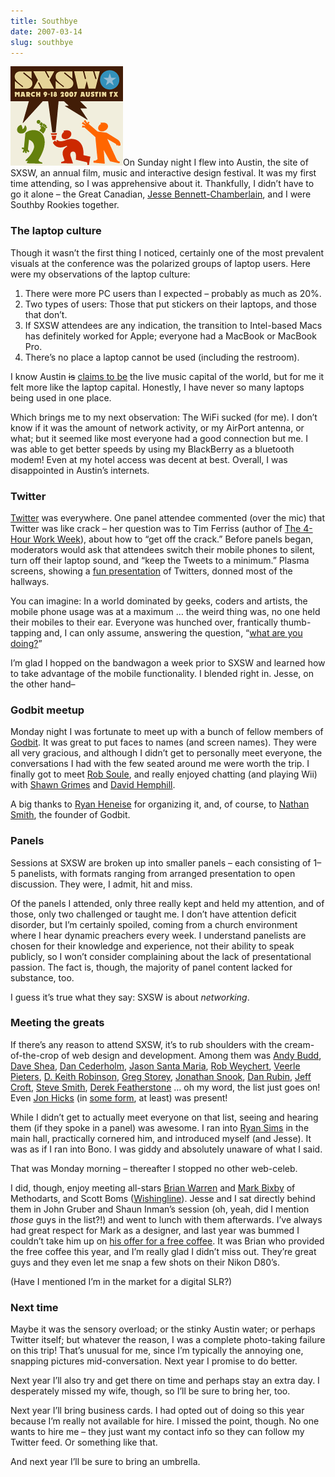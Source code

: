 ```yaml
---
title: Southbye
date: 2007-03-14
slug: southbye
---
```

<p><img src="/assets/img/sxsw-logo2007.gif" border="0" height="159" width="180" alt="SXSW logo" class="imgright" />On Sunday night I flew into Austin, the site of SXSW, an annual film, music and interactive design festival. It was my first time attending, so I was apprehensive about it. Thankfully, I didn&#8217;t have to go it alone &#8211; the Great Canadian, <a href="http://www.31three.com">Jesse Bennett-Chamberlain</a>, and I were Southby Rookies together.</p>

<h3>The laptop culture</h3>

<p>Though it wasn&#8217;t the first thing I noticed, certainly one of the most prevalent visuals at the conference was the polarized groups of laptop users. Here were my observations of the laptop culture:</p>

<ol>
<li>There were more PC users than I expected &#8211; probably as much as 20%.</li>
<li>Two types of users: Those that put stickers on their laptops, and those that don&#8217;t.</li>
<li>If SXSW attendees are any indication, the transition to Intel-based Macs has definitely worked for Apple; everyone had a MacBook or MacBook Pro.</li>
<li>There&#8217;s no place a laptop cannot be used (including the restroom).</li>
</ol>

<p>I know Austin <del>is</del> <ins>claims to be</ins> the live music capital of the world, but for me it felt more like the laptop capital. Honestly, I have never so many laptops being used in one place.</p>

<p>Which brings me to my next observation: <span class="pullquote">The WiFi sucked</span> (for me). I don&#8217;t know if it was the amount of network activity, or my AirPort antenna, or what; but it seemed like most everyone had a good connection but me. I was able to get better speeds by using my BlackBerry as a bluetooth modem! Even at my hotel access was decent at best. Overall, I was disappointed in Austin&#8217;s internets.</p>

<h3>Twitter</h3>

<p><a href="http://www.twitter.com">Twitter</a> was everywhere. One panel attendee commented (over the mic) that <span class="pullquote alt">Twitter was like crack</span> &#8211; her question was to Tim Ferriss (author of <a href="http://www.timferriss.com/book.php">The 4-Hour Work Week</a>), about how to &#8220;get off the crack.&#8221; Before panels began, moderators would ask that attendees switch their mobile phones to silent, turn off their laptop sound, and &#8220;keep the Tweets to a minimum.&#8221; Plasma screens, showing a <a href="http://sxsw.twitter.com/">fun presentation</a> of Twitters, donned most of the hallways.</p>

<p>You can imagine: In a world dominated by geeks, coders and artists, the mobile phone usage was at a maximum &#8230; the weird thing was, no one held their mobiles to their ear. Everyone was hunched over, frantically thumb-tapping and, I can only assume, answering the question, &#8220;<a href="http://twitter.com/">what are you doing?</a>&#8221;</p>

<p>I&#8217;m glad I hopped on the bandwagon a week prior to SXSW and learned how to take advantage of the mobile functionality. I blended right in. Jesse, on the other hand&#8211;</p>

<h3>Godbit meetup</h3>

<p>Monday night I was fortunate to meet up with a bunch of fellow members of <a href="http://www.godbit.com">Godbit</a>. It was great to put faces to names (and screen names). They were all very gracious, and although I didn&#8217;t get to personally meet everyone, the conversations I had with the few seated around me were worth the trip. I finally got to meet <a href="http://www.couchfort.net">Rob Soule</a>, and really enjoyed chatting (and playing Wii) with <a href="http://www.sporadicnonsense.com/">Shawn Grimes</a> and <a href="http://www.davidhemphill.com/">David Hemphill</a>.</p>

<p>A big thanks to <a href="http://www.artofmission.com">Ryan Heneise</a> for organizing it, and, of course, to <a href="http://www.sonspring.com">Nathan Smith</a>, the founder of Godbit.</p>

<h3>Panels</h3>

<p>Sessions at SXSW are broken up into smaller panels &#8211; each consisting of 1&ndash;5 panelists, with formats ranging from arranged presentation to open discussion. They were, I admit, hit and miss.</p>

<p>Of the panels I attended, only three really kept and held my attention, and of those, only two challenged or taught me. I don&#8217;t have attention deficit disorder, but I&#8217;m certainly spoiled, coming from a church environment where I hear dynamic preachers every week. I understand panelists are chosen for their knowledge and experience, not their ability to speak publicly, so I won&#8217;t consider complaining about the lack of presentational passion. The fact is, though, <span class="pullquote">the majority of panel content lacked for substance</span>, too.</p>

<p>I guess it&#8217;s true what they say: SXSW is about <em>networking</em>.</p>

<h3>Meeting the greats</h3>

<p>If there&#8217;s any reason to attend SXSW, it&#8217;s to rub shoulders with the cream-of-the-crop of web design and development. Among them was <a href="http://www.andybudd.com/">Andy Budd</a>, <a href="http://www.mezzoblue.com/">Dave Shea</a>, <a href="http://www.simplebits.com">Dan Cederholm</a>, <a href="http://www.jasonsantamaria.com/">Jason Santa Maria</a>, <a href="http://www.robweychert.com/">Rob Weychert</a>, <a href="http://veerle.duoh.com/">Veerle Pieters</a>, <a href="http://www.dkeithrobinson.com/">D. Keith Robinson</a>, <a href="http://www.airbagindustries.com">Greg Storey</a>, <a href="http://snook.ca/jonathan/">Jonathan Snook</a>, <a href="http://superfluousbanter.org/">Dan Rubin</a>, <a href="http://www.jeffcroft.com">Jeff Croft</a>, <a href="http://www.orderedlist.com">Steve Smith</a>, <a href="http://boxofchocolates.ca/">Derek Featherstone</a> &#8230; oh my word, the list just goes on! Even <a href="http://www.hicksdesign.co.uk">Jon Hicks</a> (in <a href="http://www.flickr.com/photos/tags/flathicks/">some form</a>, at least) was present!</p>

<p>While I didn&#8217;t get to actually meet everyone on that list, seeing and hearing them (if they spoke in a panel) was awesome. I ran into <a href="http://www.virb.com/simmy">Ryan Sims</a> in the main hall, practically cornered him, and introduced myself (and Jesse). <span class="pullquote alt">It was as if I ran into Bono</span>. I was giddy and absolutely unaware of what I said.</p>

<p>That was Monday morning &#8211; thereafter I stopped no other web-celeb.</p>

<p>I did, though, enjoy meeting all-stars <a href="http://bw.watchtan.com/">Brian Warren</a> and <a href="http://www.markbixby.com">Mark Bixby</a> of Methodarts, and Scott Boms (<a href="http://www.wishingline.com">Wishingline</a>). Jesse and I sat directly behind them in John Gruber and Shaun Inman&#8217;s session (oh, yeah, did I mention <em>those</em> guys in the list?!) and went to lunch with them afterwards. I&#8217;ve always had great respect for Mark as a designer, and last year was bummed I couldn&#8217;t take him up on <a href="http://www.markbixby.com/blog/entry/free-starbucksreg-at-sxsw/">his offer for a free coffee</a>. It was Brian who provided the free coffee this year, and I&#8217;m really glad I didn&#8217;t miss out. They&#8217;re great guys and they even let me snap a few shots on their Nikon D80&#8217;s.</p>

<p>(Have I mentioned I&#8217;m in the market for a digital SLR?)</p>

<h3>Next time</h3>

<p>Maybe it was the sensory overload; or the stinky Austin water; or perhaps Twitter itself; but whatever the reason, I was a complete photo-taking failure on this trip! That&#8217;s unusual for me, since I&#8217;m typically the annoying one, snapping pictures mid-conversation. Next year I promise to do better.</p>

<p>Next year I&#8217;ll also try and get there on time and perhaps stay an extra day. I desperately missed my wife, though, so I&#8217;ll be sure to bring her, too.</p>

<p>Next year I&#8217;ll bring business cards. I had opted out of doing so this year because I&#8217;m really not available for hire. I missed the point, though. No one wants to hire me &#8211; they just want my contact info so they can follow my Twitter feed. Or something like that.</p>

<p>And next year I&#8217;ll be sure to bring an umbrella.</p>